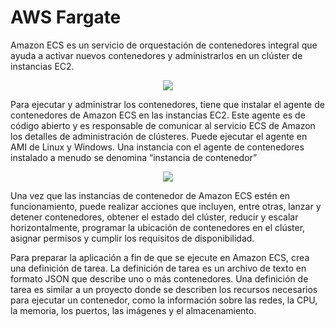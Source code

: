 #  AWS Fargate

Amazon ECS es un servicio de orquestación de contenedores integral que ayuda a activar nuevos contenedores y administrarlos en un clúster de instancias EC2.

<p align="center">
  <img src="https://github.com/dimasx010/knowledge/assets/105082657/dcf88406-bccb-4f30-bed4-93482a931f80">
</p>

Para ejecutar y administrar los contenedores, tiene que instalar el agente de contenedores de Amazon ECS en las instancias EC2. Este agente es de código abierto y es responsable de comunicar al servicio ECS de Amazon los detalles de administración de clústeres. Puede ejecutar el agente en AMI de Linux y Windows. Una instancia con el agente de contenedores instalado a menudo se denomina “instancia de contenedor”


<p align="center">
  <img src="https://github.com/dimasx010/knowledge/assets/105082657/ca997b5b-4cb3-41cb-adfe-00d641a8cd39">
</p>

​Una vez que las instancias de contenedor de Amazon ECS estén en funcionamiento, puede realizar acciones que incluyen, entre otras, lanzar y detener contenedores, obtener el estado del clúster, reducir y escalar horizontalmente, programar la ubicación de contenedores en el clúster, asignar permisos y cumplir los requisitos de disponibilidad.

Para preparar la aplicación a fin de que se ejecute en Amazon ECS, crea una definición de tarea. La definición de tarea es un archivo de texto en formato JSON que describe uno o más contenedores. Una definición de tarea es similar a un proyecto donde se describen los recursos necesarios para ejecutar un contenedor, como la información sobre las redes, la CPU, la memoria, los puertos, las imágenes y el almacenamiento.

